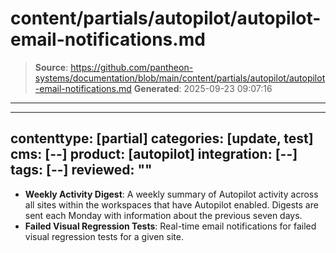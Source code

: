 # content/partials/autopilot/autopilot-email-notifications.md

> **Source**: https://github.com/pantheon-systems/documentation/blob/main/content/partials/autopilot/autopilot-email-notifications.md
> **Generated**: 2025-09-23 09:07:16

---

---
contenttype: [partial]
categories: [update, test]
cms: [--]
product: [autopilot]
integration: [--]
tags: [--]
reviewed: ""
---

- **Weekly Activity Digest**: A weekly summary of Autopilot activity across all sites within the workspaces that have Autopilot enabled. Digests are sent each Monday with information about the previous seven days.
- **Failed Visual Regression Tests**: Real-time email notifications for failed visual regression tests for a given site.
